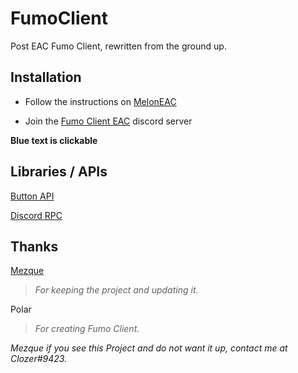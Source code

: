 # FumoClient
Post EAC Fumo Client, rewritten from the ground up.

## Installation

- Follow the instructions on [MelonEAC](https://thats.gg/melonloader)

- Join the [Fumo Client EAC](https://discord.gg/kJA5nFHuxm) discord server

**Blue text is clickable**

## Libraries / APIs

[Button API](https://github.com/WTFBlaze/BlazesButtonAPI/)

[Discord RPC](https://github.com/discord/discord-rpc)

## Thanks

[Mezque](https://github.com/Mezque)
> *For keeping the project and updating it.*

Polar
> *For creating Fumo Client.*


*Mezque if you see this Project and do not want it up, contact me at Clozer#9423.*

